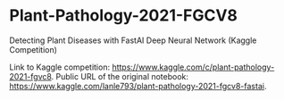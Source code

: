 # Plant-Pathology-2021-FGCV8
Detecting Plant Diseases with FastAI Deep Neural Network (Kaggle Competition)

Link to Kaggle competition: https://www.kaggle.com/c/plant-pathology-2021-fgvc8.
Public URL of the original notebook: https://www.kaggle.com/lanle793/plant-pathology-2021-fgcv8-fastai.
